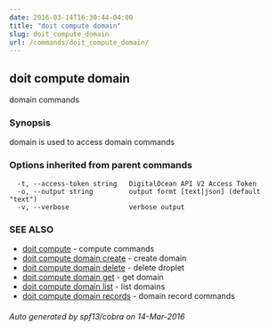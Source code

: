```yaml
---
date: 2016-03-14T16:30:44-04:00
title: "doit compute domain"
slug: doit_compute_domain
url: /commands/doit_compute_domain/
---
```

## doit compute domain

domain commands

### Synopsis


domain is used to access domain commands

### Options inherited from parent commands

```
  -t, --access-token string   DigitalOcean API V2 Access Token
  -o, --output string         output formt [text|json] (default "text")
  -v, --verbose               verbose output
```

### SEE ALSO
* [doit compute](/commands/doit_compute/)	 - compute commands
* [doit compute domain create](/commands/doit_compute_domain_create/)	 - create domain
* [doit compute domain delete](/commands/doit_compute_domain_delete/)	 - delete droplet
* [doit compute domain get](/commands/doit_compute_domain_get/)	 - get domain
* [doit compute domain list](/commands/doit_compute_domain_list/)	 - list domains
* [doit compute domain records](/commands/doit_compute_domain_records/)	 - domain record commands

###### Auto generated by spf13/cobra on 14-Mar-2016
